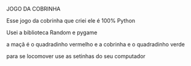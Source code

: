 JOGO DA COBRINHA

Esse jogo da cobrinha que criei ele é 100% Python

Usei a biblioteca Random e pygame

a maçã é o quadradinho vermelho e a cobrinha e o quadradinho verde

para se locomover use as setinhas do seu computador

